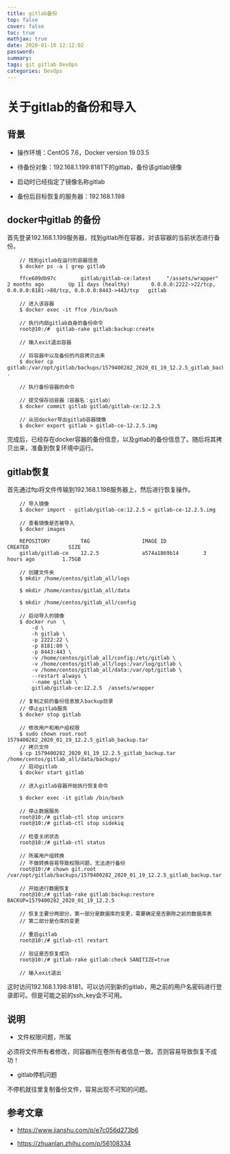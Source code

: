```yaml
---
title: gitlab备份
top: false
cover: false
toc: true
mathjax: true
date: 2020-01-18 12:12:02
password:
summary:
tags: git gitlab DevOps
categories: DevOps
---
```


# 关于gitlab的备份和导入

## 背景

* 操作环境：CentOS 7.6，Docker version 19.03.5

* 待备份对象：192.168.1.199:8181下的gitlab，备份该gitlab镜像

* 启动时已经指定了镜像名称gitlab

* 备份后目标恢复的服务器：192.168.1.198

## docker中gitlab 的备份

首先登录192.168.1.199服务器，找到gitlab所在容器，对该容器的当前状态进行备份。

        // 找到gitlab在运行的容器信息
        $ docker ps -a | grep gitlab 

        ffce609db97c        gitlab/gitlab-ce:latest     "/assets/wrapper"        2 months ago        Up 11 days (healthy)       0.0.0.0:2222->22/tcp, 0.0.0.0:8181->80/tcp, 0.0.0.0:8443->443/tcp   gitlab

        // 进入该容器
        $ docker exec -it ffce /bin/bash

        // 执行内部gitlab自身的备份命令
        root@10:/#  gitlab-rake gitlab:backup:create

        // 输入exit退出容器

        // 将容器中以及备份的内容拷贝出来
        $ docker cp gitlab:/var/opt/gitlab/backups/1579400282_2020_01_19_12.2.5_gitlab_backup.tar .

        // 执行备份容器的命令

        // 提交保存旧容器（容器名：gitlab）
        $ docker commit gitlab gitlab/gitlab-ce:12.2.5

        // 从旧docker导出gitlab容器镜像
        $ docker export gitlab > gitlab-ce-12.2.5.img

完成后，已经存在docker容器的备份信息，以及gitlab的备份信息了。随后将其拷贝出来，准备到恢复环境中运行。


## gitlab恢复

首先通过ftp将文件传输到192.168.1.198服务器上，然后进行恢复操作。

        // 导入镜像
        $ docker import - gitlab/gitlab-ce:12.2.5 < gitlab-ce-12.2.5.img

        // 查看镜像是否被导入
        $ docker images

        REPOSITORY          TAG                 IMAGE ID            CREATED             SIZE
        gitlab/gitlab-ce    12.2.5              a574a1869b14        3 hours ago         1.75GB

        // 创建文件夹
        $ mkdir /home/centos/gitlab_all/logs

        $ mkdir /home/centos/gitlab_all/data

        $ mkdir /home/centos/gitlab_all/config

        // 启动导入的镜像
        $ docker run  \
            -d \
            -h gitlab \
            -p 2222:22 \
            -p 8181:80 \
            -p 8443:443 \
            -v /home/centos/gitlab_all/config:/etc/gitlab \
            -v /home/centos/gitlab_all/logs:/var/log/gitlab \
            -v /home/centos/gitlab_all/data:/var/opt/gitlab \
            --restart always \
            --name gitlab \
            gitlab/gitlab-ce:12.2.5  /assets/wrapper
        
        // 复制之前的备份信息放入backup目录
        // 停止gitlab服务
        $ docker stop gitlab

        // 修改用户和用户组权限
        $ sudo chown root.root 1579400282_2020_01_19_12.2.5_gitlab_backup.tar
        // 拷贝文件
        $ cp 1579400282_2020_01_19_12.2.5_gitlab_backup.tar /home/centos/gitlab_all/data/backups/
        // 启动gitlab
        $ docker start gitlab

        // 进入gitlab容器开始执行恢复命令

        $ docker exec -it gitlab /bin/bash

        // 停止数据服务
        root@10:/# gitlab-ctl stop unicorn
        root@10:/# gitlab-ctl stop sidekiq

        // 检查关闭状态
        root@10:/# gitlab-ctl status

        // 所属用户组转换
        // 不做转换容易导致权限问题，无法进行备份
        root@10:/# chown git.root /var/opt/gitlab/backups/1579400282_2020_01_19_12.2.5_gitlab_backup.tar

        // 开始进行数据恢复
        root@10:/# gitlab-rake gitlab:backup:restore BACKUP=1579400282_2020_01_19_12.2.5

        // 恢复主要分两部分，第一部分是数据库的变更，需要确定是否删除之前的数据库表
        // 第二部分是仓库的变更
        
        // 重启gitlab
        root@10:/# gitlab-ctl restart

        // 验证是否恢复成功
        root@10:/# gitlab-rake gitlab:check SANITIZE=true

        // 输入exit退出

这时访问192.168.1.198:8181，可以访问到新的gitlab，用之前的用户名密码进行登录即可。但是可能之前的ssh_key会不可用。

## 说明

* 文件权限问题，所属

必须将文件所有者修改，同容器所在卷所有者信息一致。否则容易导致恢复不成功！

* gitlab停机问题

不停机就往里复制备份文件，容易出现不可知的问题。

## 参考文章

* https://www.jianshu.com/p/e7c056d273b6

* https://zhuanlan.zhihu.com/p/56108334
